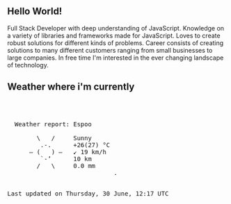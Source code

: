 ## Hello World!

Full Stack Developer with deep understanding of JavaScript. Knowledge on a variety of libraries and frameworks made for JavaScript. Loves to create robust solutions for different kinds of problems. Career consists of creating solutions to many different customers ranging from small businesses to large companies. In free time I'm interested in the ever changing landscape of technology. 

## Weather where i'm currently  
<pre>


 
  Weather report: Espoo  
    
        \   /     Sunny  
         .-.      +26(27) °C  
      ― (   ) ―   ↙ 19 km/h  
         `-’      10 km  
        /   \     0.0 mm  
                             .


Last updated on Thursday, 30 June, 12:17 UTC
</pre>
